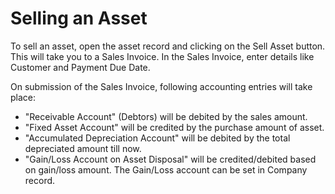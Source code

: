 # Selling an Asset

To sell an asset, open the asset record and clicking on the Sell Asset button. This will take you to a Sales Invoice. In the Sales Invoice, enter details like Customer and Payment Due Date.

On submission of the Sales Invoice, following accounting entries will take place:

* "Receivable Account" (Debtors) will be debited by the sales amount.
* "Fixed Asset Account" will be credited by the purchase amount of asset.
* "Accumulated Depreciation Account" will be debited by the total depreciated amount till now.
* "Gain/Loss Account on Asset Disposal" will be credited/debited based on gain/loss amount. The Gain/Loss account can be set in Company record.